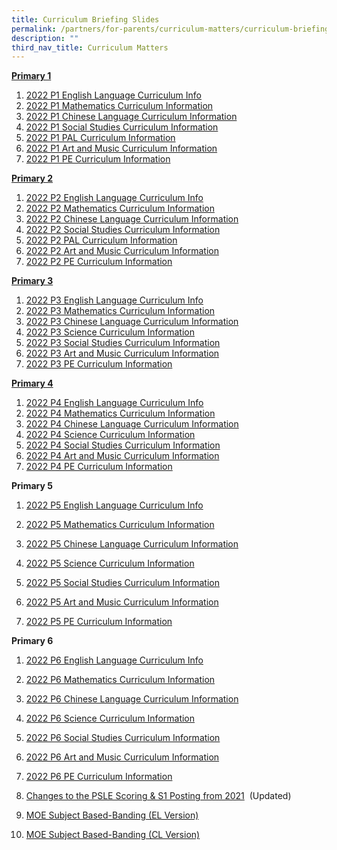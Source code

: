 ```yaml
---
title: Curriculum Briefing Slides
permalink: /partners/for-parents/curriculum-matters/curriculum-briefing-slides
description: ""
third_nav_title: Curriculum Matters
---
```

<u><strong> Primary 1 </strong></u>

1. [2022 P1 English Language Curriculum Info](/files/2022%20P1%20English%20Language%20Curriculum%20Information.pdf)
2. [2022 P1 Mathematics Curriculum Information](/files/2022%20P1%20Mathematics%20Curriculum%20Information.pdf)
3. [2022 P1 Chinese Language Curriculum Information](/files/2022%20P1%20Chinese%20Language%20Curriculum%20Information.pdf) 
4. [2022 P1 Social Studies Curriculum Information](/files/2022%20P1%20SS%20Curriculum%20Information.pdf)
5. [2022 P1 PAL Curriculum Information](/files/2022_P1P2_PAL_Curriculum_Information.pdf)
6. [2022 P1 Art and Music Curriculum Information](/files/2022_P1P2_ArtMusic_Curriculum_Information_Updated.pdf)
7. [2022 P1 PE Curriculum Information](/files/2022%20P1%20PE%20Curriculum%20Information.pdf)
    
<u><strong> Primary 2 </strong></u>

1. [2022 P2 English Language Curriculum Info](/files/2022_P2%20EL%20Curriculum%20Information_cleared.pdf)
2. [2022 P2 Mathematics Curriculum Information](/files/2022%20P2%20Mathematics%20Curriculum%20Info_cleared.pdf)
3. [2022 P2 Chinese Language Curriculum Information](/files/2022%20P2%20Chinese%20Language%20Curriculum%20Information_cleared.pdf)
4. [2022 P2 Social Studies Curriculum Information](/files/2022_P2_SS_Curriculum_Information_cleared.pdf)
5. [2022 P2 PAL Curriculum Information](/files/2022_P1P2_PAL_Curriculum_Information%20(1).pdf)
6. [2022 P2 Art and Music Curriculum Information](/files/2022_P1P2_ArtMusic_Curriculum_Information_Updated%20(1).pdf)
7. [2022 P2 PE Curriculum Information](/files/2022%20P2%20PE%20Curriculum%20Information.pdf)

<u><strong> Primary 3 </strong></u>

1. [2022 P3 English Language Curriculum Info](/files/2022%20P3%20EL%20Curriculum%20Information.pdf)
2. [2022 P3 Mathematics Curriculum Information](/files/2022%20P3%20Mathematics%20Curriculum%20Information.pdf)
3. [2022 P3 Chinese Language Curriculum Information](/files/2022%20P3%20Chinese%20Language%20Curriculum%20Information.pdf)
4. [2022 P3 Science Curriculum Information](/files/2022%20P3%20Science%20Curriculum%20Information.pdf)  
5. [2022 P3 Social Studies Curriculum Information](/files/2022%20P3%20SS%20Curriculum%20Information.pdf)
6. [2022 P3 Art and Music Curriculum Information](/files/2022_P3P4_ArtMusic_Curriculum_Information.pdf)
7. [2022 P3 PE Curriculum Information](/files/2022%20P3%20PE%20Curriculum%20Information.pdf)

<u><strong> Primary 4 </strong></u>

1. [2022 P4 English Language Curriculum Info](/files/2022%20P4%20EL%20Curriculum%20Information.pdf)
2. [2022 P4 Mathematics Curriculum Information](/files/2022%20P4%20Mathematics%20Curriculum%20Information.pdf)
3. [2022 P4 Chinese Language Curriculum Information](/files/2022%20P4%20Chinese%20Language%20Curriculum%20Information.pdf)
4. [2022 P4 Science Curriculum Information](/files/2022%20P4%20Science%20Curriculum%20Information.pdf)
5.  [2022 P4 Social Studies Curriculum Information](/files/2022%20P4%20SS%20Curriculum%20Information.pdf)
6. [2022 P4 Art and Music Curriculum Information](/files/2022_P3P4_ArtMusic_Curriculum_Information%20(1).pdf)
7. [2022 P4 PE Curriculum Information](/files/2022%20P4%20PE%20Curriculum%20Information.pdf)

**Primary 5**

1. [2022 P5 English Language Curriculum Info](/files/2022%20P5%20EL%20Curriculum%20Information.pdf)
2. [2022 P5 Mathematics Curriculum Information](/files/2022%20P5%20MA%20Curriculum%20Information.pdf)
3. [2022 P5 Chinese Language Curriculum Information](/files/2022%20P5%20CL%20Curriculum%20Information.pdf)
4. [2022 P5 Science Curriculum Information](/files/2022%20P5%20SC%20Curriculum%20Information.pdf)
5. [2022 P5 Social Studies Curriculum Information](/files/2022%20P5%20SS%20Curriculum%20Information.pdf)
    
6.  [2022 P5 Art and Music Curriculum Information](https://taonan.moe.edu.sg/qql/slot/u182/2021/Stakeholders/Parents/Home-School%20Partnership/Curriculum%20Briefings/Pri%205/2022_P5P6_ArtMusic_Curriculum_Information.pdf)  
    
7.  [2022 P5 PE Curriculum Information](https://taonan.moe.edu.sg/qql/slot/u182/2021/Stakeholders/Parents/Home-School%20Partnership/Curriculum%20Briefings/Pri%205/2022%20P5%20PE%20Curriculum%20Information.pdf)  
    

  

**Primary 6**

1.  [2022 P6 English Language Curriculum Info](https://taonan.moe.edu.sg/qql/slot/u182/2021/Stakeholders/Parents/Home-School%20Partnership/Curriculum%20Briefings/Pri%206/2022%20P6%20EL%20Curriculum%20Information.pdf)
2.  [2022 P6 Mathematics Curriculum Information](https://taonan.moe.edu.sg/qql/slot/u182/2021/Stakeholders/Parents/Home-School%20Partnership/Curriculum%20Briefings/Pri%206/2022%20P6%20MA%20Curriculum%20Information.pdf)
3.  [2022 P6 Chinese Language Curriculum Information](https://taonan.moe.edu.sg/qql/slot/u182/2021/Stakeholders/Parents/Home-School%20Partnership/Curriculum%20Briefings/Pri%206/2022%20P6%20CL%20Curriculum%20Information.pdf)
4.  [2022 P6 Science Curriculum Information](https://taonan.moe.edu.sg/qql/slot/u182/2021/Stakeholders/Parents/Home-School%20Partnership/Curriculum%20Briefings/Pri%206/2022%20P6%20SC%20Curriculum%20Information.pdf)
5.  [2022 P6 Social Studies Curriculum Information](https://taonan.moe.edu.sg/qql/slot/u182/2021/Stakeholders/Parents/Home-School%20Partnership/Curriculum%20Briefings/Pri%206/2022%20P6%20SS%20Curriculum%20Information.pdf)  
    
6.  [2022 P6 Art and Music Curriculum Information](https://taonan.moe.edu.sg/qql/slot/u182/2021/Stakeholders/Parents/Home-School%20Partnership/Curriculum%20Briefings/Pri%206/2022_P5P6_ArtMusic_Curriculum_Information.pdf)  
    
7.  [2022 P6 PE Curriculum Information](https://taonan.moe.edu.sg/qql/slot/u182/2021/Stakeholders/Parents/Home-School%20Partnership/Curriculum%20Briefings/Pri%206/2022%20P6%20PE%20Curriculum%20Information.pdf)  
    
8.  [Changes to the PSLE Scoring & S1 Posting from 2021](https://taonan.moe.edu.sg/qql/slot/u182/2021/Stakeholders/Parents/Home-School%20Partnership/Curriculum%20Briefings/PSLE%202022_Parent%20Engagement.pdf)  (Updated)
    
9.  [MOE Subject Based-Banding (EL Version)](https://taonan.moe.edu.sg/qql/slot/u182/pdf/parents/downloads/school_circulars/curriculum_briefings/P6/1.%20MOE_SBB_ENG_revised%201%20Mar%202018.pdf)
10.  [MOE Subject Based-Banding (CL Version)](https://taonan.moe.edu.sg/qql/slot/u182/pdf/parents/downloads/school_circulars/curriculum_briefings/P6/2.%20MOE_SBB_CHI_revised%201%20Mar%202018.pdf)